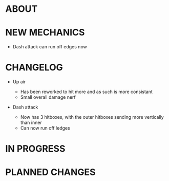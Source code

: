 # ABOUT



# NEW MECHANICS

- Dash attack can run off edges now

# CHANGELOG

- Up air 
    - Has been reworked to hit more and as such is more consistant
    - Small overall damage nerf

- Dash attack
    - Now has 3 hitboxes, with the outer hitboxes sending more vertically than inner
    - Can now run off ledges

# IN PROGRESS



# PLANNED CHANGES




